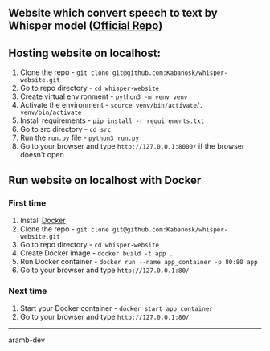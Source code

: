 ## Website which convert speech to text by Whisper model ([Official Repo](https://github.com/openai/whisper))

## Hosting website on localhost:

1. Clone the repo - `git clone git@github.com:Kabanosk/whisper-website.git`
2. Go to repo directory - `cd whisper-website`
3. Create virtual environment - `python3 -m venv venv`
4. Activate the environment - `source venv/bin/activate`/`. venv/bin/activate`
5. Install requirements - `pip install -r requirements.txt`
6. Go to src directory - `cd src`
7. Run the `run.py` file - `python3 run.py`
8. Go to your browser and type `http://127.0.0.1:8000/` if the browser doesn't open

## Run website on localhost with Docker

### First time

1. Install [Docker](https://docs.docker.com/engine/install/)
2. Clone the repo - `git clone git@github.com:Kabanosk/whisper-website.git`
3. Go to repo directory - `cd whisper-website`
4. Create Docker image - `docker build -t app .`
5. Run Docker container - `docker run --name app_container -p 80:80 app`
6. Go to your browser and type `http://127.0.0.1:80/`

### Next time

1. Start your Docker container - `docker start app_container`
2. Go to your browser and type `http://127.0.0.1:80/`

---

aramb-dev
